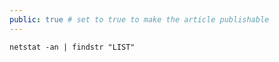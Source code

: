 ```yaml
---
public: true # set to true to make the article publishable
---
```



```
netstat -an | findstr "LIST"
```